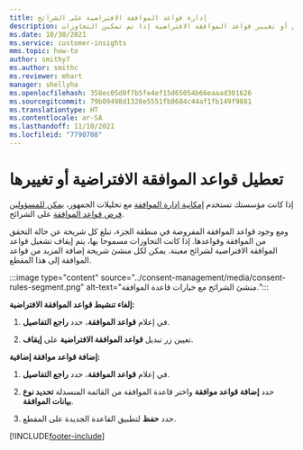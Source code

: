 ```yaml
---
title: إدارة قواعد الموافقة الافتراضية على الشرائح
description: باستخدام إمكانية إدارة الموافقة، يمكنك تعطيل أو تغيير قواعد الموافقة الافتراضية إذا تم تمكين التجاوزات.
ms.date: 10/30/2021
ms.service: customer-insights
mms.topic: how-to
author: smithy7
ms.author: smithc
ms.reviewer: mhart
manager: shellyha
ms.openlocfilehash: 358ec05d0f7b5fe4ef15d65054b66eaaad301626
ms.sourcegitcommit: 79b09498d1328e5551fb8684c44af1fb149f9881
ms.translationtype: HT
ms.contentlocale: ar-SA
ms.lasthandoff: 11/10/2021
ms.locfileid: "7790708"
---
```

# <a name="disable-or-change-default-consent-rules"></a>تعطيل قواعد الموافقة الافتراضية أو تغييرها

إذا كانت مؤسستك تستخدم [إمكانية إدارة الموافقة](../consent-management/overview.md) مع تحليلات الجمهور،  [يمكن للمسؤولين فرض قواعد الموافقة](activate-consent.md) على الشرائح. 

ومع وجود قواعد الموافقة المفروضة في منطقة الجزء، تبلغ كل شريحة عن حالة التحقق من الموافقة وقواعدها. إذا كانت التجاوزات مسموحا بها، يتم إيقاف تشغيل قواعد الموافقة الافتراضية لشرائح معينة. يمكن لكل منشئ شريحة إضافة المزيد من قواعد الموافقة إلى هذا المقطع. 

:::image type="content" source="../consent-management/media/consent-rules-segment.png" alt-text="منشئ الشرائح مع خيارات قاعدة الموافقة.":::

**إلغاء تنشيط قواعد الموافقة الافتراضية:**

1. في إعلام **قواعد الموافقة**، حدد **راجع التفاصيل**. 

1. تعيين زر تبديل **قواعد الموافقة الافتراضية** على **إيقاف**.

**إضافة قواعد موافقة إضافية:**

1. في إعلام **قواعد الموافقة**، حدد **راجع التفاصيل**. 

1. حدد **إضافة قواعد موافقة** واختر قاعدة الموافقة من القائمة المنسدلة **تحديد نوع بيانات الموافقة**.

1. حدد **حفظ** لتطبيق القاعدة الجديدة على المقطع.

[!INCLUDE[footer-include](../includes/footer-banner.md)] 
